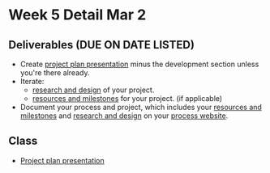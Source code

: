 # Week 5 Detail Mar 2

## Deliverables \(DUE ON DATE LISTED\)

* Create [project plan presentation](../critiques-demos-presentations-and-exhibition/project_plan_presentation.md) minus the development section unless you're there already.
* Iterate: 
  * [research and design](../project_plan/) of your project.
  * [resources and milestones](../project_plan/) for your project. \(if applicable\)
* Document your process and project, which includes your [resources and milestones](../project_plan/) and [research and design](../project_plan/) on your [process website](../pre-work/website.md).

## Class

* [Project plan presentation](../critiques-demos-presentations-and-exhibition/project_plan_presentation.md)



